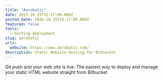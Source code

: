 ```yaml
---
title: "Aerobatic"
date: 2015-10-15T15:17:00.000Z
posted_date: 2015-10-15T15:17:00.000Z
featured: false
tools: 
  - hosting-deployment
slug: aerobatic
urls:
  website: https://www.aerobatic.com/
description: Static Website Hosting for Bitbucket
---
```

Git push and your web site is live. The easiest way to deploy and manage your static HTML website straight from Bitbucket
